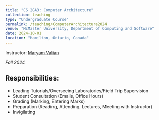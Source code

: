 ```yaml
---
title: "CS 2GA3: Computer Architecture"
collection: teaching
type: "Undergraduate Course"
permalink: /teaching/ComputerArchitecture2024
venue: "McMaster University, Department of Computing and Software"
date: 2024-10-01
location: "Hamilton, Ontario, Canada"
---
```

    

Instructor: [Maryam Valian](https://www.linkedin.com/in/maryam-valian-03320b21a/)

*Fall 2024*

## Responsibilities:
- Leading Tutorials/Overseeing Laboratories/Field Trip Supervision
- Student Consultation (Emails, Office Hours)
- Grading (Marking, Entering Marks)
- Preparation (Reading, Attending, Lectures, Meeting with Instructor)
- Invigilating